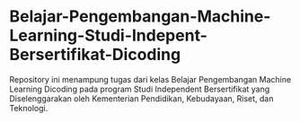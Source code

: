 # Belajar-Pengembangan-Machine-Learning-Studi-Indepent-Bersertifikat-Dicoding
Repository ini menampung tugas dari kelas Belajar Pengembangan Machine Learning Dicoding pada program Studi Independent Bersertifikat yang Diselenggarakan oleh Kementerian Pendidikan, Kebudayaan, Riset, dan Teknologi.
